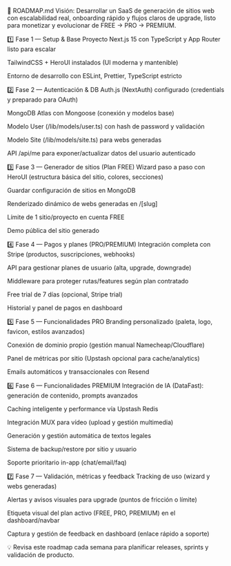 🚦 ROADMAP.md
Visión:
Desarrollar un SaaS de generación de sitios web con escalabilidad real, onboarding rápido y flujos claros de upgrade, listo para monetizar y evolucionar de FREE → PRO → PREMIUM.

1️⃣ Fase 1 — Setup & Base
 Proyecto Next.js 15 con TypeScript y App Router listo para escalar

 TailwindCSS + HeroUI instalados (UI moderna y mantenible)

 Entorno de desarrollo con ESLint, Prettier, TypeScript estricto

2️⃣ Fase 2 — Autenticación & DB
 Auth.js (NextAuth) configurado (credentials y preparado para OAuth)

 MongoDB Atlas con Mongoose (conexión y modelos base)

 Modelo User (/lib/models/user.ts) con hash de password y validación

 Modelo Site (/lib/models/site.ts) para webs generadas

 API /api/me para exponer/actualizar datos del usuario autenticado

3️⃣ Fase 3 — Generador de sitios (Plan FREE)
 Wizard paso a paso con HeroUI (estructura básica del sitio, colores, secciones)

 Guardar configuración de sitios en MongoDB

 Renderizado dinámico de webs generadas en /[slug]

 Límite de 1 sitio/proyecto en cuenta FREE

 Demo pública del sitio generado

4️⃣ Fase 4 — Pagos y planes (PRO/PREMIUM)
 Integración completa con Stripe (productos, suscripciones, webhooks)

 API para gestionar planes de usuario (alta, upgrade, downgrade)

 Middleware para proteger rutas/features según plan contratado

 Free trial de 7 días (opcional, Stripe trial)

 Historial y panel de pagos en dashboard

5️⃣ Fase 5 — Funcionalidades PRO
 Branding personalizado (paleta, logo, favicon, estilos avanzados)

 Conexión de dominio propio (gestión manual Namecheap/Cloudflare)

 Panel de métricas por sitio (Upstash opcional para cache/analytics)

 Emails automáticos y transaccionales con Resend

6️⃣ Fase 6 — Funcionalidades PREMIUM
 Integración de IA (DataFast): generación de contenido, prompts avanzados

 Caching inteligente y performance vía Upstash Redis

 Integración MUX para vídeo (upload y gestión multimedia)

 Generación y gestión automática de textos legales

 Sistema de backup/restore por sitio y usuario

 Soporte prioritario in-app (chat/email/faq)

7️⃣ Fase 7 — Validación, métricas y feedback
 Tracking de uso (wizard y webs generadas)

 Alertas y avisos visuales para upgrade (puntos de fricción o límite)

 Etiqueta visual del plan activo (FREE, PRO, PREMIUM) en el dashboard/navbar

 Captura y gestión de feedback en dashboard (enlace rápido a soporte)

💡 Revisa este roadmap cada semana para planificar releases, sprints y validación de producto.